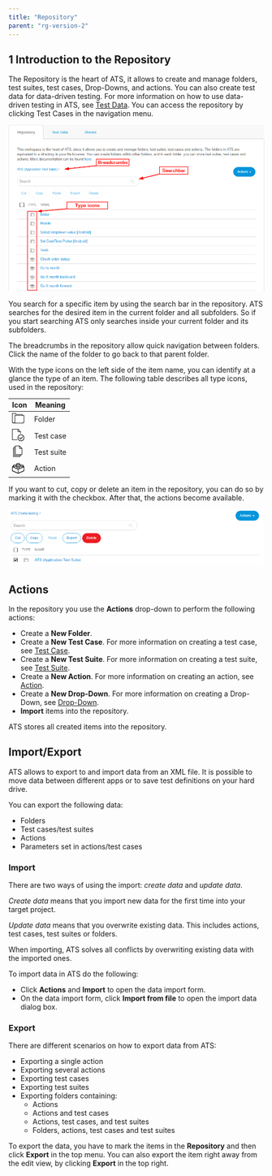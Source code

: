 ```yaml
---
title: "Repository"
parent: "rg-version-2"
---
```


## 1 Introduction to the Repository

The Repository is the heart of ATS, it allows to create and manage folders, test suites, test cases, Drop-Downs, and actions. You can also create test data for data-driven testing. For more information on how to use data-driven testing in ATS, see [Test Data](test-data). You can access the repository by clicking Test Cases in the navigation menu.

![Repository](attachments/repository/repository.png)

You search for a specific item by using the search bar in the repository. ATS searches for the desired item in the current folder and all subfolders. So if you start searching ATS only searches inside your current folder and its subfolders.

The breadcrumbs in the repository allow quick navigation between folders. Click the name of the folder to go back to that parent folder.

With the type icons on the left side of the item name, you can identify at a glance the type of an item. The following table describes all type icons, used in the repository:

| Icon | Meaning |
| --- | --- |
| ![Folder](attachments/repository/folder-icon.png) | Folder |
| ![Test case](attachments/repository/test-case-icon.png)| Test case |
| ![Test suite](attachments/repository/test-suite-icon.png)| Test suite |
| ![Action](attachments/repository/action-icon.png)| Action |

If you want to cut, copy or delete an item in the repository, you can do so by marking it with the checkbox. After that, the actions become available.

![Repository](attachments/repository/repository-actions.png)

## Actions

In the repository you use the **Actions** drop-down to perform the following actions:

- Create a **New Folder**.
- Create a **New Test Case**. For more information on creating a test case, see [Test Case](test-case).
- Create a **New Test Suite**. For more information on creating a test suite, see [Test Suite](test-suite).
- Create a **New Action**. For more information on creating an action, see [Action](action).
- Create a **New Drop-Down**. For more information on creating a Drop-Down, see [Drop-Down](drop-down).
- **Import** items into the repository.

ATS stores all created items into the repository.

## Import/Export

ATS allows to export to and import data from an XML file. It is possible to move data between different apps or to save test definitions on your hard drive.

You can export the following data:

- Folders
- Test cases/test suites
- Actions
- Parameters set in actions/test cases

### Import

There are two ways of using the import: _create data_ and _update data_.

_Create data_ means that you import new data for the first time into your target project.

_Update data_ means that you overwrite existing data. This includes actions, test cases, test suites or folders.

When importing, ATS solves all conflicts by overwriting existing data with the imported ones.

To import data in ATS do the following:

- Click **Actions** and **Import**  to open the data import form.
- On the data import form, click **Import from file** to open the import data dialog box.

### Export

There are different scenarios on how to export data from ATS:

- Exporting a single action
- Exporting several actions
- Exporting test cases
- Exporting test suites
- Exporting folders containing:
  - Actions
  - Actions and test cases
  - Actions, test cases, and test suites
  - Folders, actions, test cases and test suites

To export the data, you have to mark the items in the **Repository** and then click **Export** in the top menu. You can also export the item right away from the edit view, by clicking **Export** in the top right.
